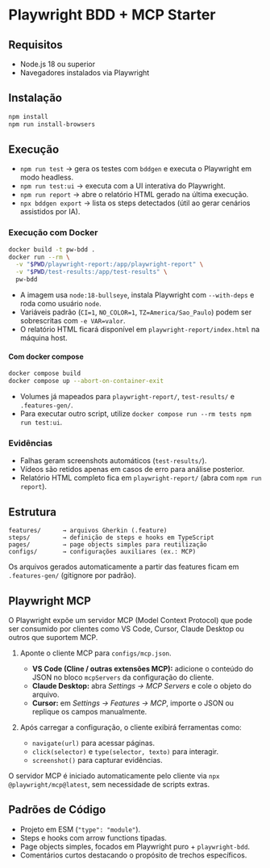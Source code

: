 # Playwright BDD + MCP Starter

## Requisitos
- Node.js 18 ou superior
- Navegadores instalados via Playwright

## Instalação
```bash
npm install
npm run install-browsers
```

## Execução
- `npm run test` → gera os testes com `bddgen` e executa o Playwright em modo headless.
- `npm run test:ui` → executa com a UI interativa do Playwright.
- `npm run report` → abre o relatório HTML gerado na última execução.
- `npx bddgen export` → lista os steps detectados (útil ao gerar cenários assistidos por IA).

### Execução com Docker
```bash
docker build -t pw-bdd .
docker run --rm \
  -v "$PWD/playwright-report:/app/playwright-report" \
  -v "$PWD/test-results:/app/test-results" \
  pw-bdd
```
- A imagem usa `node:18-bullseye`, instala Playwright com `--with-deps` e roda como usuário `node`.
- Variáveis padrão (`CI=1`, `NO_COLOR=1`, `TZ=America/Sao_Paulo`) podem ser sobrescritas com `-e VAR=valor`.
- O relatório HTML ficará disponível em `playwright-report/index.html` na máquina host.

#### Com docker compose
```bash
docker compose build
docker compose up --abort-on-container-exit
```
- Volumes já mapeados para `playwright-report/`, `test-results/` e `.features-gen/`.
- Para executar outro script, utilize `docker compose run --rm tests npm run test:ui`.

### Evidências
- Falhas geram screenshots automáticos (`test-results/`).
- Vídeos são retidos apenas em casos de erro para análise posterior.
- Relatório HTML completo fica em `playwright-report/` (abra com `npm run report`).

## Estrutura
```
features/      → arquivos Gherkin (.feature)
steps/         → definição de steps e hooks em TypeScript
pages/         → page objects simples para reutilização
configs/       → configurações auxiliares (ex.: MCP)
```

Os arquivos gerados automaticamente a partir das features ficam em `.features-gen/` (gitignore por padrão).

## Playwright MCP
O Playwright expõe um servidor MCP (Model Context Protocol) que pode ser consumido por clientes como VS Code, Cursor, Claude Desktop ou outros que suportem MCP.

1. Aponte o cliente MCP para `configs/mcp.json`.  
   - **VS Code (Cline / outras extensões MCP):** adicione o conteúdo do JSON no bloco `mcpServers` da configuração do cliente.  
   - **Claude Desktop:** abra *Settings → MCP Servers* e cole o objeto do arquivo.  
   - **Cursor:** em *Settings → Features → MCP*, importe o JSON ou replique os campos manualmente.

2. Após carregar a configuração, o cliente exibirá ferramentas como:
   - `navigate(url)` para acessar páginas.
   - `click(selector)` e `type(selector, texto)` para interagir.
   - `screenshot()` para capturar evidências.

O servidor MCP é iniciado automaticamente pelo cliente via `npx @playwright/mcp@latest`, sem necessidade de scripts extras.

## Padrões de Código
- Projeto em ESM (`"type": "module"`).
- Steps e hooks com arrow functions tipadas.
- Page objects simples, focados em Playwright puro + `playwright-bdd`.
- Comentários curtos destacando o propósito de trechos específicos.

